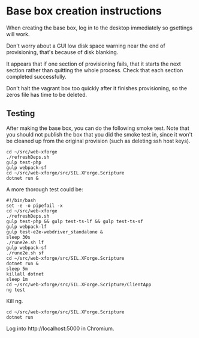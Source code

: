 # Base box creation instructions

When creating the base box, log in to the desktop immediately so gsettings will work.

Don't worry about a GUI low disk space warning near the end of provisioning, that's because of disk blanking.

It appears that if one section of provisioning fails, that it starts the next section rather than quitting the whole process. Check that each section completed successfully.

Don't halt the vagrant box too quickly after it finishes provisioning, so the zeros file has time to be deleted.

## Testing

After making the base box, you can do the following smoke test. Note that you should not publish the box that you did the smoke test in, since it won't be cleaned up from the original provision (such as deleting ssh host keys).

```
cd ~/src/web-xforge
./refreshDeps.sh
gulp test-php
gulp webpack-sf
cd ~/src/web-xforge/src/SIL.XForge.Scripture
dotnet run &
```

A more thorough test could be:

```
#!/bin/bash
set -e -o pipefail -x
cd ~/src/web-xforge
./refreshDeps.sh
gulp test-php && gulp test-ts-lf && gulp test-ts-sf
gulp webpack-lf
gulp test-e2e-webdriver_standalone &
sleep 30s
./rune2e.sh lf
gulp webpack-sf
./rune2e.sh sf
cd ~/src/web-xforge/src/SIL.XForge.Scripture
dotnet run &
sleep 5m
killall dotnet
sleep 1m
cd ~/src/web-xforge/src/SIL.XForge.Scripture/ClientApp
ng test
```

Kill ng.

```
cd ~/src/web-xforge/src/SIL.XForge.Scripture
dotnet run
```

Log into http://localhost:5000 in Chromium.
